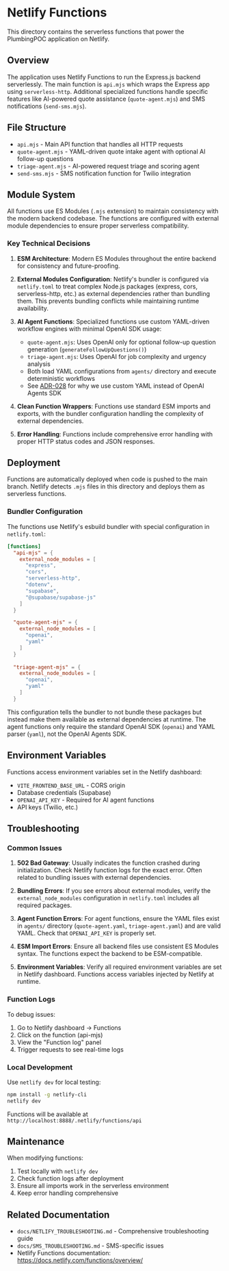 # Netlify Functions

This directory contains the serverless functions that power the PlumbingPOC application on Netlify.

## Overview

The application uses Netlify Functions to run the Express.js backend serverlessly. The main function is `api.mjs` which wraps the Express app using `serverless-http`. Additional specialized functions handle specific features like AI-powered quote assistance (`quote-agent.mjs`) and SMS notifications (`send-sms.mjs`).

## File Structure

- `api.mjs` - Main API function that handles all HTTP requests
- `quote-agent.mjs` - YAML-driven quote intake agent with optional AI follow-up questions
- `triage-agent.mjs` - AI-powered request triage and scoring agent
- `send-sms.mjs` - SMS notification function for Twilio integration

## Module System

All functions use ES Modules (`.mjs` extension) to maintain consistency with the modern backend codebase. The functions are configured with external module dependencies to ensure proper serverless compatibility.

### Key Technical Decisions

1. **ESM Architecture**: Modern ES Modules throughout the entire backend for consistency and future-proofing.

2. **External Modules Configuration**: Netlify's bundler is configured via `netlify.toml` to treat complex Node.js packages (express, cors, serverless-http, etc.) as external dependencies rather than bundling them. This prevents bundling conflicts while maintaining runtime availability.

3. **AI Agent Functions**: Specialized functions use custom YAML-driven workflow engines with minimal OpenAI SDK usage:
   - `quote-agent.mjs`: Uses OpenAI only for optional follow-up question generation (`generateFollowUpQuestions()`)
   - `triage-agent.mjs`: Uses OpenAI for job complexity and urgency analysis
   - Both load YAML configurations from `agents/` directory and execute deterministic workflows
   - See [ADR-028](../../../../adrs/028-choice-of-custom-yaml-over-openai-agents-sdk.md) for why we use custom YAML instead of OpenAI Agents SDK

4. **Clean Function Wrappers**: Functions use standard ESM imports and exports, with the bundler configuration handling the complexity of external dependencies.

5. **Error Handling**: Functions include comprehensive error handling with proper HTTP status codes and JSON responses.

## Deployment

Functions are automatically deployed when code is pushed to the main branch. Netlify detects `.mjs` files in this directory and deploys them as serverless functions.

### Bundler Configuration

The functions use Netlify's esbuild bundler with special configuration in `netlify.toml`:

```toml
[functions]
  "api-mjs" = {
    external_node_modules = [
      "express",
      "cors",
      "serverless-http",
      "dotenv",
      "supabase",
      "@supabase/supabase-js"
    ]
  }

  "quote-agent-mjs" = {
    external_node_modules = [
      "openai",
      "yaml"
    ]
  }
  
  "triage-agent-mjs" = {
    external_node_modules = [
      "openai",
      "yaml"
    ]
  }
```

This configuration tells the bundler to not bundle these packages but instead make them available as external dependencies at runtime. The agent functions only require the standard OpenAI SDK (`openai`) and YAML parser (`yaml`), not the OpenAI Agents SDK.

## Environment Variables

Functions access environment variables set in the Netlify dashboard:
- `VITE_FRONTEND_BASE_URL` - CORS origin
- Database credentials (Supabase)
- `OPENAI_API_KEY` - Required for AI agent functions
- API keys (Twilio, etc.)

## Troubleshooting

### Common Issues

1. **502 Bad Gateway**: Usually indicates the function crashed during initialization. Check Netlify function logs for the exact error. Often related to bundling issues with external dependencies.

2. **Bundling Errors**: If you see errors about external modules, verify the `external_node_modules` configuration in `netlify.toml` includes all required packages.

3. **Agent Function Errors**: For agent functions, ensure the YAML files exist in `agents/` directory (`quote-agent.yaml`, `triage-agent.yaml`) and are valid YAML. Check that `OPENAI_API_KEY` is properly set.

4. **ESM Import Errors**: Ensure all backend files use consistent ES Modules syntax. The functions expect the backend to be ESM-compatible.

5. **Environment Variables**: Verify all required environment variables are set in Netlify dashboard. Functions access variables injected by Netlify at runtime.

### Function Logs

To debug issues:
1. Go to Netlify dashboard → Functions
2. Click on the function (api-mjs)
3. View the "Function log" panel
4. Trigger requests to see real-time logs

### Local Development

Use `netlify dev` for local testing:
```bash
npm install -g netlify-cli
netlify dev
```

Functions will be available at `http://localhost:8888/.netlify/functions/api`

## Maintenance

When modifying functions:
1. Test locally with `netlify dev`
2. Check function logs after deployment
3. Ensure all imports work in the serverless environment
4. Keep error handling comprehensive

## Related Documentation

- `docs/NETLIFY_TROUBLESHOOTING.md` - Comprehensive troubleshooting guide
- `docs/SMS_TROUBLESHOOTING.md` - SMS-specific issues
- Netlify Functions documentation: https://docs.netlify.com/functions/overview/